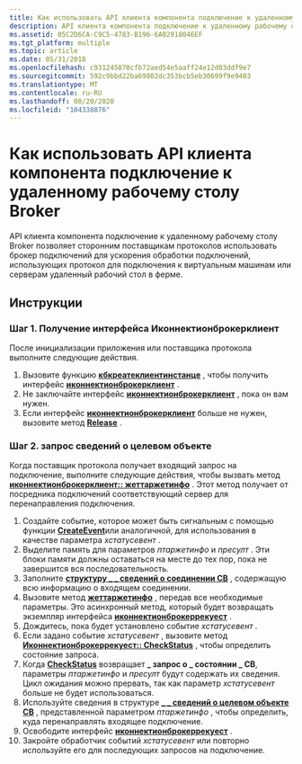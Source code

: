 ```yaml
---
title: Как использовать API клиента компонента подключение к удаленному рабочему столу Broker
description: API клиента компонента подключение к удаленному рабочему столу Broker позволяет сторонним поставщикам протоколов использовать брокер подключений для ускорения обработки подключений, использующих протокол для подключения к виртуальным машинам или серверам удаленный рабочий стол в ферме.
ms.assetid: 05C2D6CA-C9C5-4783-B196-6A02918046EF
ms.tgt_platform: multiple
ms.topic: article
ms.date: 05/31/2018
ms.openlocfilehash: c931245870cfb72aed54e5aaff24e12d03ddf9e7
ms.sourcegitcommit: 592c9bbd22ba69802dc353bcb5eb30699f9e9403
ms.translationtype: MT
ms.contentlocale: ru-RU
ms.lasthandoff: 08/20/2020
ms.locfileid: "104338876"
---
```

# <a name="how-to-use-the-remote-desktop-connection-broker-client-api"></a>Как использовать API клиента компонента подключение к удаленному рабочему столу Broker

API клиента компонента подключение к удаленному рабочему столу Broker позволяет сторонним поставщикам протоколов использовать брокер подключений для ускорения обработки подключений, использующих протокол для подключения к виртуальным машинам или серверам удаленный рабочий стол в ферме.

## <a name="instructions"></a>Инструкции

### <a name="step-1-obtain-the-iconnectionbrokerclient-interface"></a>Шаг 1. Получение интерфейса Иконнектионброкерклиент

После инициализации приложения или поставщика протокола выполните следующие действия.

1.  Вызовите функцию [**кбкреатеклиентинстанце**](cbcreateclientinstance.md) , чтобы получить интерфейс [**иконнектионброкерклиент**](iconnectionbrokerclient.md) .
2.  Не заключайте интерфейс [**иконнектионброкерклиент**](iconnectionbrokerclient.md) , пока он вам нужен.
3.  Если интерфейс [**иконнектионброкерклиент**](iconnectionbrokerclient.md) больше не нужен, вызовите метод [**Release**](/windows/desktop/api/unknwn/nf-unknwn-iunknown-release) .

### <a name="step-2-request-the-target-information"></a>Шаг 2. запрос сведений о целевом объекте

Когда поставщик протокола получает входящий запрос на подключение, выполните следующие действия, чтобы вызвать метод [**иконнектионброкерклиент:: жеттаржетинфо**](iconnectionbrokerclient-gettargetinfo.md) . Этот метод получает от посредника подключений соответствующий сервер для перенаправления подключения.

1.  Создайте событие, которое может быть сигнальным с помощью функции [**CreateEvent**](/windows/desktop/api/synchapi/nf-synchapi-createeventa)или аналогичной, для использования в качестве параметра *хстатусевент* .
2.  Выделите память для параметров *птаржетинфо* и *пресулт* . Эти блоки памяти должны оставаться на месте до тех пор, пока не завершится вся последовательность.
3.  Заполните [**структуру \_ \_ сведений о соединении CB**](cb-connection-info.md) , содержащую всю информацию о входящем соединении.
4.  Вызовите метод [**жеттаржетинфо**](iconnectionbrokerclient-gettargetinfo.md) , передав все необходимые параметры. Это асинхронный метод, который будет возвращать экземпляр интерфейса [**иконнектионброкеррекуест**](iconnectionbrokerrequest.md) .
5.  Дождитесь, пока будет установлено событие *хстатусевент* .
6.  Если задано событие *хстатусевент* , вызовите метод [**Иконнектионброкеррекуест:: CheckStatus**](iconnectionbrokerrequest-checkstatus.md) , чтобы определить состояние запроса.
7.  Когда [**CheckStatus**](iconnectionbrokerrequest-checkstatus.md) возвращает **\_ запрос о \_ состоянии \_ CB**, параметры *птаржетинфо* и *пресулт* будут содержать их сведения. Цикл ожидания можно прервать, так как параметр *хстатусевент* больше не будет использоваться.
8.  Используйте сведения в структуре [**\_ \_ сведений о целевом объекте CB**](cb-target-info.md) , представленной параметром *птаржетинфо* , чтобы определить, куда перенаправлять входящее подключение.
9.  Освободите интерфейс [**иконнектионброкеррекуест**](iconnectionbrokerrequest.md) .
10. Закройте обработчик событий *хстатусевент* или повторно используйте его для последующих запросов на подключение.

 

 